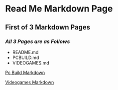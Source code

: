 # Read Me Markdown Page

## **First of 3 Markdown Pages**

### *All 3 Pages are as Follows*

- README.md
- PCBUILD.md
- VIDEOGAMES.md

[Pc Build Markdown](https://www.google.com)

[Videogames Markdown](https://www.google.com)
